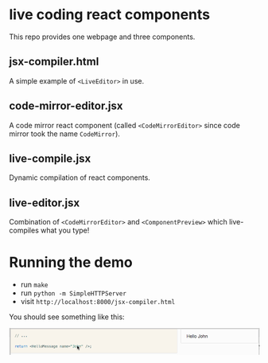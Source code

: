 # live coding react components

This repo provides one webpage and three components.

## jsx-compiler.html

A simple example of `<LiveEditor>` in use.

## code-mirror-editor.jsx

A code mirror react component (called `<CodeMirrorEditor>` since code mirror took the name `CodeMirror`).

## live-compile.jsx

Dynamic compilation of react components.

## live-editor.jsx

Combination of `<CodeMirrorEditor>` and `<ComponentPreview>` which live-compiles what you type!

# Running the demo

* run `make`
* run `python -m SimpleHTTPServer`
* visit `http://localhost:8000/jsx-compiler.html`

You should see something like this:

![](live-editor.gif)
